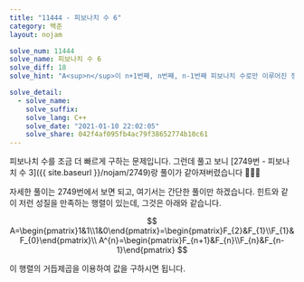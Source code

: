 ```yaml
---
title: "11444 - 피보나치 수 6"
category: 백준
layout: nojam

solve_num: 11444
solve_name: 피보나치 수 6
solve_diff: 18
solve_hint: "A<sup>n</sup>이 n+1번째, n번째, n-1번째 피보나치 수로만 이루어진 정사각행렬이 있던데..."

solve_detail:
  - solve_name:
    solve_suffix:
    solve_lang: C++
    solve_date: "2021-01-10 22:02:05"
    solve_share: 042f4af095fb4ac79f38652774b10c61
---
```


피보나치 수를 조금 더 빠르게 구하는 문제입니다. 그런데 풀고 보니 [2749번 - 피보나치 수 3]({{ site.baseurl }}/nojam/2749)랑 풀이가 같아져버렸습니다 🤔🤔🤔

자세한 풀이는 2749번에서 보면 되고, 여기서는 간단한 풀이만 하겠습니다. 힌트와 같이 저런 성질을 만족하는 행렬이 있는데, 그것은 아래와 같습니다.

$$
A=\begin{pmatrix}1&1\\1&0\end{pmatrix}=\begin{pmatrix}F_{2}&F_{1}\\F_{1}&F_{0}\end{pmatrix}\\
A^{n}=\begin{pmatrix}F_{n+1}&F_{n}\\F_{n}&F_{n-1}\end{pmatrix}
$$

이 행렬의 거듭제곱을 이용하여 값을 구하시면 됩니다.
